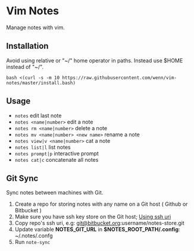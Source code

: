 # Vim Notes
Manage notes with vim.

## Installation
Avoid using relative or "~/" home operator in paths. Instead use $HOME instead of "~/".

`bash <(curl -s -m 10 https://raw.githubusercontent.com/wenn/vim-notes/master/install.bash)`

## Usage
- `notes` edit last note
- `notes <name|number>` edit a note
- `notes rm <name|number>` delete a note
- `notes mv <name|number> <new name>` rename a note
- `notes view|v <name|number>` cat a note
- `notes list|l` list notes
- `notes prompt|p` interactive prompt
- `notes cat|c` concatenate all notes

## Git Sync
Sync notes between machines with Git.

1. Create a repo for storing notes with any name on a Git host ( Github or Bitbucket )
2. Make sure you have ssh key store on the Git host; [Using ssh uri](https://help.github.com/articles/generating-an-ssh-key/)
3. Copy repo's ssh uri, e.g: git@bitbucket.org:username/notes-store.git
4. Update variable **NOTES\_GIT\_URL** in **$NOTES\_ROOT\_PATH/.config**: ~/.notes/.confg
5. Run `note-sync`
